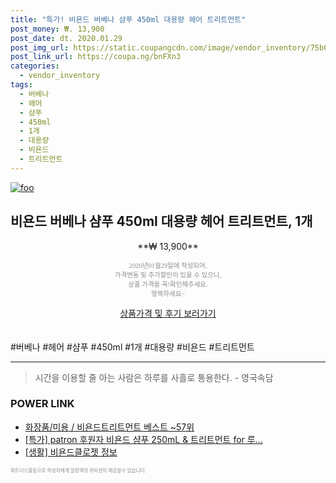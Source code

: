 ```yaml
--- 
title: "특가! 비욘드 버베나 샴푸 450ml 대용량 헤어 트리트먼트" 
post_money: ₩. 13,900 
post_date: dt. 2020.01.29 
post_img_url: https://static.coupangcdn.com/image/vendor_inventory/75b0/825c4f22ac57f637bd2deb6d98cf5651ad8a9b9d0f4c34b970ec4d96c3d2.jpg 
post_link_url: https://coupa.ng/bnFXn3 
categories: 
  - vendor_inventory 
tags: 
  - 버베나 
  - 헤어 
  - 샴푸 
  - 450ml 
  - 1개 
  - 대용량 
  - 비욘드 
  - 트리트먼트 
--- 
```

[![foo](https://static.coupangcdn.com/image/vendor_inventory/75b0/825c4f22ac57f637bd2deb6d98cf5651ad8a9b9d0f4c34b970ec4d96c3d2.jpg)](https://coupa.ng/bnFXn3) 

## 비욘드 버베나 샴푸 450ml 대용량 헤어 트리트먼트, 1개 
<p style="text-align: center;">**₩ 13,900**</p> 
<p style="text-align: center;"><span style="color: #898c8f; font-family: Georgia,Times,serif; font-size: 0.75em;">2020년01월29일에 작성되어, <br>가격변동 및 추가할인이 있을 수 있으니,<br> 상품 가격을 꼭!확인해주세요.<br>행복하세요~</span> 
</p>	 
<div markdown="0" style="text-align: center;"><a href="https://coupa.ng/bnFXn3" class="btn btn--success">상품가격 및 후기 보러가기</a></div> 
<br><br> 
  #버베나 #헤어 #샴푸 #450ml #1개 #대용량 #비욘드 #트리트먼트 
<hr> 

> 시간을 이용할 줄 아는 사람은 하루를 사흘로 통용한다. - 영국속담 


### POWER LINK

* <a href="https://blog.naver.com/santokki14/221788677265" target="_blank">화장품/미용 / 비욘드트리트먼트 베스트 ~57위</a>
* <a href="https://blog.naver.com/sakai111/221789150046" target="_blank">[특가] patron 후원자 비욘드 샴푸 250mL & 트리트먼트 for 루...</a>
* <a href="https://blog.naver.com/fasyy4321/221759461529" target="_blank"> [생활] 비욘드클로젯 정보 </a>

<span style="color: #898c8f; font-family: Georgia,Times,serif; font-size: 0.55em;">파트너스활동으로 작성자에게 일정액의 커미션이 제공될수 있습니다.</span> 
